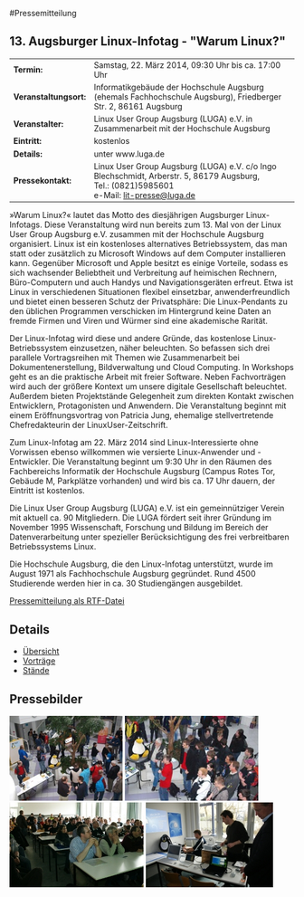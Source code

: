 #Pressemitteilung 
## 13. Augsburger Linux-Infotag - "Warum Linux?"

<table>
<tbody><tr>
<td><b>Termin:</b></td><td> Samstag, 22. März 2014, 09:30 Uhr bis ca. 17:00 Uhr</td>
</tr>

<tr>
<td><b>Veranstaltungsort:</b></td><td> Informatikgebäude der Hochschule Augsburg (ehemals Fachhochschule Augsburg), Friedberger Str. 2, 86161 Augsburg</td>
</tr>

<tr><td><b>Veranstalter:</b></td><td> Linux User Group Augsburg (LUGA) e.V. in Zusammenarbeit mit der Hochschule Augsburg</td>
</tr>

<tr><td><b>Eintritt:</b></td><td>kostenlos</td></tr>

<tr><td><b>Details:</b></td><td>unter www.luga.de</td></tr>
<tr><td><b>Pressekontakt:</b></td><td>Linux User Group Augsburg (LUGA) e.V.
c/o Ingo Blechschmidt, Arberstr. 5, 86179 Augsburg, 
<br>Tel.: (0821)5985601
<br>e-Mail: <a href="mailto: lit-presse@luga.de">lit-presse@luga.de</a></td>
</tr></tbody></table>

»Warum Linux?« lautet das Motto des diesjährigen Augsburger Linux-Infotags. Diese Veranstaltung wird nun bereits zum 13. Mal von der Linux User Group Augsburg e.V. zusammen mit der Hochschule Augsburg organisiert. Linux ist ein kostenloses alternatives Betriebssystem, das man statt oder zusätzlich zu Microsoft Windows auf dem Computer installieren kann. Gegenüber Microsoft und Apple besitzt es einige Vorteile, sodass es sich wachsender Beliebtheit und Verbreitung auf heimischen Rechnern, Büro-Computern und auch Handys und Navigationsgeräten erfreut. Etwa ist Linux in verschiedenen Situationen flexibel einsetzbar, anwenderfreundlich und bietet einen besseren Schutz der Privatsphäre: Die Linux-Pendants zu den üblichen Programmen verschicken im Hintergrund keine Daten an fremde Firmen und Viren und Würmer sind eine akademische Rarität.

Der Linux-Infotag wird diese und andere Gründe, das kostenlose Linux-Betriebssystem einzusetzen, näher beleuchten. So befassen sich drei parallele Vortragsreihen mit Themen wie Zusammenarbeit bei Dokumentenerstellung, Bildverwaltung und Cloud Computing. In Workshops geht es an die praktische Arbeit mit freier Software. Neben Fachvorträgen wird auch der größere Kontext um unsere digitale Gesellschaft beleuchtet. Außerdem bieten Projektstände Gelegenheit zum direkten Kontakt zwischen Entwicklern, Protagonisten und Anwendern. Die Veranstaltung beginnt mit einem Eröffnungsvortrag von Patricia Jung, ehemalige stellvertretende Chefredakteurin der LinuxUser-Zeitschrift.

Zum Linux-Infotag am 22. März 2014 sind Linux-Interessierte ohne Vorwissen ebenso willkommen wie versierte Linux-Anwender und -Entwickler. Die Veranstaltung beginnt um 9:30 Uhr in den Räumen des Fachbereichs Informatik der Hochschule Augsburg (Campus Rotes Tor, Gebäude M, Parkplätze vorhanden) und wird bis ca. 17 Uhr dauern, der Eintritt ist kostenlos.

Die Linux User Group Augsburg (LUGA) e.V. ist ein gemeinnütziger Verein mit aktuell ca. 90 Mitgliedern. Die LUGA fördert seit ihrer Gründung im November 1995 Wissenschaft, Forschung und Bildung im Bereich der Datenverarbeitung unter spezieller Berücksichtigung des frei verbreitbaren Betriebssystems Linux.

Die Hochschule Augsburg, die den Linux-Infotag unterstützt, wurde im August 1971 als Fachhochschule Augsburg gegründet. Rund 4500 Studierende werden hier in ca. 30 Studiengängen ausgebildet.

<a href="LinuxInfotagPM.rtf">Pressemitteilung als RTF-Datei</a>

<h2>Details</h2>
<ul>
<li><a href="/Aktionen/LIT-2014/">Übersicht</a></li>
<li><a href="/Aktionen/LIT-2014/Programm/">Vorträge</a></li>
<li><a href="/Aktionen/LIT-2014/Staende/">Stände</a></li>
</ul>

<h2>Pressebilder</h2>


<a href="/images/LIT-2014/Linux-Infotag-1.jpg"><img src="/images/LIT-2014/Linux-Infotag-1-thumb.jpg"></a>
<a href="/images/LIT-2014/Linux-Infotag-2.jpg"><img src="/images/LIT-2014/Linux-Infotag-2-thumb.jpg"></a>
<a href="/images/LIT-2014/Linux-Infotag-3.jpg"><img src="/images/LIT-2014/Linux-Infotag-3-thumb.jpg"></a>
<a href="/images/LIT-2014/Linux-Infotag-4.jpg"><img src="/images/LIT-2014/Linux-Infotag-4-thumb.jpg">
